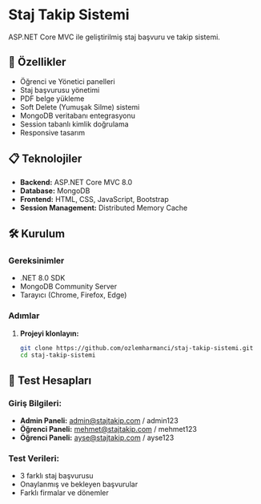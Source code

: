 ﻿# Staj Takip Sistemi

ASP.NET Core MVC ile geliştirilmiş staj başvuru ve takip sistemi.

## 🚀 Özellikler

- Öğrenci ve Yönetici panelleri
- Staj başvurusu yönetimi
- PDF belge yükleme
- Soft Delete (Yumuşak Silme) sistemi
- MongoDB veritabanı entegrasyonu
- Session tabanlı kimlik doğrulama
- Responsive tasarım

## 📋 Teknolojiler

- **Backend:** ASP.NET Core MVC 8.0
- **Database:** MongoDB
- **Frontend:** HTML, CSS, JavaScript, Bootstrap
- **Session Management:** Distributed Memory Cache

## 🛠️ Kurulum

### Gereksinimler

- .NET 8.0 SDK
- MongoDB Community Server
- Tarayıcı (Chrome, Firefox, Edge)

### Adımlar

1. **Projeyi klonlayın:**
   ```bash
   git clone https://github.com/ozlemharmanci/staj-takip-sistemi.git
   cd staj-takip-sistemi

 ## 👤 Test Hesapları

### Giriş Bilgileri:
- **Admin Paneli:** admin@stajtakip.com / admin123
- **Öğrenci Paneli:** mehmet@stajtakip.com / mehmet123
- **Öğrenci Paneli:** ayse@stajtakip.com / ayse123

### Test Verileri:
- 3 farklı staj başvurusu
- Onaylanmış ve bekleyen başvurular
- Farklı firmalar ve dönemler